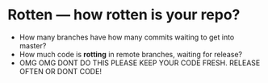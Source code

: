 # Rotten — how rotten is your repo?
- How many branches have how many commits waiting to get into master?
- How much code is **rotting** in remote branches, waiting for release?
- OMG OMG DONT DO THIS PLEASE KEEP YOUR CODE FRESH. RELEASE OFTEN OR DONT CODE!
